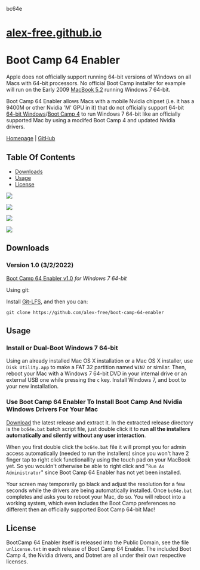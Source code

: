 bc64e 

[alex-free.github.io](https://alex-free.github.io)
==================================================

Boot Camp 64 Enabler
====================

Apple does not officially support running 64-bit versions of Windows on all Macs with 64-bit processors. No official Boot Camp installer for example will run on the Early 2009 [MacBook 5,2](https://everymac.com/systems/apple/macbook/specs/macbook-core-2-duo-2.0-white-13-early-2009-nvidia-specs.html) running Windows 7 64-bit.

Boot Camp 64 Enabler allows Macs with a mobile Nvidia chipset (i.e. it has a 9400M or other Nvidia 'M' GPU in it) that do not officially support 64-bit [64-bit Windows](https://support.apple.com/en-us/HT205016#tables)/[Boot Camp 4](https://support.apple.com/kb/dl1635?locale=en_US) to run Windows 7 64-bit like an officially supported Mac by using a modifed Boot Camp 4 and updated Nvidia drivers.

[Homepage](https://alex-free.github.io/boot-camp-64-enabler) | [GitHub](https://github.com/alex-free/boot-camp-64-enabler)

Table Of Contents
-----------------

*   [Downloads](#downloads)
*   [Usage](#usage)
*   [License](#license)

![](images/bc64e-1.png)

![](images/bc64e-2.png)

![](images/bc64e-3.png)

![](images/bc64e-4.png)

Downloads
---------

### Version 1.0 (3/2/2022)

[Boot Camp 64 Enabler v1.0](https://github.com/alex-free/boot-camp-64-enabler/releases/download/v1.0/bc64e_1.0.zip) _for Windows 7 64-bit_

Using git:

Install [Git-LFS](https://www.atlassian.com/git/tutorials/git-lfs#installing-git-lfs), and then you can:

    git clone https://github.com/alex-free/boot-camp-64-enabler

Usage
-----

### Install or Dual-Boot Windows 7 64-bit

Using an already installed Mac OS X installation or a Mac OS X installer, use `Disk Utility.app` to make a FAT 32 partition named `WIN7` or similar. Then, reboot your Mac with a Windows 7 64-bit DVD in your internal drive or an external USB one while pressing the `c` key. Install Windows 7, and boot to your new installation.

### Use Boot Camp 64 Enabler To Install Boot Camp And Nvidia Windows Drivers For Your Mac

[Download](#download) the latest release and extract it. In the extracted release directory is the `bc64e.bat` batch script file, just double click it to **run all the installers automatically and silently without any user interaction**.

When you first double click the `bc64e.bat` file it will prompt you for admin access automatically (needed to run the installers) since you won't have 2 finger tap to right click functionallity using the touch pad on your MacBook yet. So you wouldn't otherwise be able to right click and "`Run As Administrator`" since Boot Camp 64 Enabler has not yet been installed.

Your screen may temporarily go black and adjust the resolution for a few seconds while the drivers are being automatically installed. Once `bc64e.bat` completes and asks you to reboot your Mac, do so. You will reboot into a working system, which even includes the Boot Camp preferences no different then an officially supported Boot Camp 64-bit Mac!

License
-------

BootCamp 64 Enabler itself is released into the Public Domain, see the file `unlicense.txt` in each release of Boot Camp 64 Enabler. The included Boot Camp 4, the Nvidia drivers, and Dotnet are all under their own respective licenses.